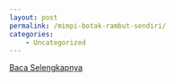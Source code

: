 ```yaml
---
layout: post
permalink: /mimpi-botak-rambut-sendiri/
categories:
    - Uncategorized
---
```


[Baca Selengkapnya](/10)